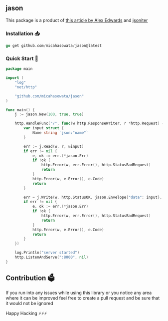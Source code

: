 ## jason

This package is a product of [this article by Alex Edwards](https://www.alexedwards.net/blog/how-to-properly-parse-a-json-request-body) and [jsoniter](https://github.com/json-iterator/go)

### Installation 📥

```go
go get github.com/micahasowata/jason@latest
```

### Quick Start 💨

```go
package main

import (
	"log"
	"net/http"

	"github.com/micahasowata/jason"
)

func main() {
	j := jason.New(100, true, true)

	http.HandleFunc("/", func(w http.ResponseWriter, r *http.Request) {
		var input struct {
			Name string `json:"name"`
		}

		err := j.Read(w, r, &input)
		if err != nil {
			e, ok := err.(*jason.Err)
			if !ok {
				http.Error(w, err.Error(), http.StatusBadRequest)
				return
			}
			http.Error(w, e.Error(), e.Code)
			return
		}

		err = j.Write(w, http.StatusOK, jason.Envelope{"data": input}, nil)
		if err != nil {
			e, ok := err.(*jason.Err)
			if !ok {
				http.Error(w, err.Error(), http.StatusBadRequest)
				return
			}
			http.Error(w, e.Error(), e.Code)
			return
		}
	})

	log.Println("server started")
	http.ListenAndServe(":8000", nil)
}

```

## Contribution 🗳️

If you run into any issues while using this library or you notice any area where it can be improved feel free to create a pull request and be sure that it would not be ignored

Happy Hacking ⚡⚡⚡
